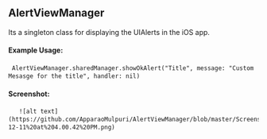 ## AlertViewManager
Its a singleton class for displaying the UIAlerts in the iOS app.

#### Example Usage: 

     AlertViewManager.sharedManager.showOkAlert("Title", message: "Custom Mesasge for the title", handler: nil)
     
     
#### Screenshot:
       ![alt text](https://github.com/ApparaoMulpuri/AlertViewManager/blob/master/Screenshots/Screen%20Shot%202017-12-11%20at%204.00.42%20PM.png)
